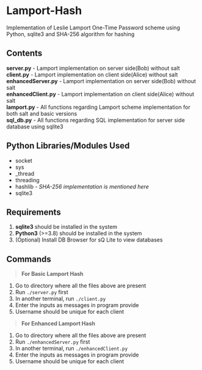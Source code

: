# Lamport-Hash
Implementation of Leslie Lamport One-Time Password scheme using Python, sqlite3 and SHA-256 algorithm for hashing

## Contents
 **server.py** - Lamport implementation on server side(Bob) without salt  
 **client.py** - Lamport implementation on client side(Alice) without salt  
 **enhancedServer.py** - Lamport implementation on server side(Bob) without salt  
 **enhancedClient.py** - Lamport implementation on client side(Alice) without salt  
 **lamport.py** - All functions regarding Lamport scheme implementation for both salt and basic versions  
 **sql_db.py** - All functions regarding SQL implementation for server side database using sqlite3 

## Python Libraries/Modules Used
- socket
- sys
- _thread
- threading
- hashlib - *SHA-256 implementation is mentioned here* 
- sqlite3
 
## Requirements
1. **sqlite3** should be installed in the system
2. **Python3** (>=3.8) should be installed in the system
3. (Optional) Install DB Browser for sQ Lite to view databases  
   
## Commands
> **For Basic Lamport Hash**
1. Go to directory where all the files above are present
2. Run `./server.py` first
3. In another terminal, run `./client.py`
4. Enter the inputs as messages in program provide
5. Username should be unique for each client 

> **For Enhanced Lamport Hash**
1. Go to directory where all the files above are present
2. Run `./enhancedServer.py` first
3. In another terminal, run `./enhancedClient.py`
4. Enter the inputs as messages in program provide
5. Username should be unique for each client 

